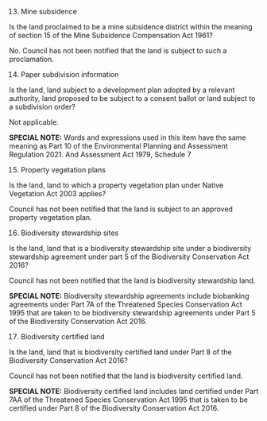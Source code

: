 13. Mine subsidence

Is the land proclaimed to be a mine subsidence district within the meaning of section 15 of the Mine Subsidence Compensation Act 1961?

No. Council has not been notified that the land is subject to such a proclamation.

14. Paper subdivision information

Is the land, land subject to a development plan adopted by a relevant authority, land proposed to be subject to a consent ballot or land subject to a subdivision order?

Not applicable.

**SPECIAL NOTE:** Words and expressions used in this item have the same meaning as Part 10 of the Environmental Planning and Assessment Regulation 2021. And Assessment Act 1979, Schedule 7

15. Property vegetation plans

Is the land, land to which a property vegetation plan under Native Vegetation Act 2003 applies?

Council has not been notified that the land is subject to an approved property vegetation plan.

16. Biodiversity stewardship sites

Is the land, land that is a biodiversity stewardship site under a biodiversity stewardship agreement under part 5 of the Biodiversity Conservation Act 2016?

Council has not been notified that the land is biodiversity stewardship land.

**SPECIAL NOTE:** Biodiversity stewardship agreements include biobanking agreements under Part 7A of the Threatened Species Conservation Act 1995 that are taken to be biodiversity stewardship agreements under Part 5 of the Biodiversity Conservation Act 2016.

17. Biodiversity certified land

Is the land, land that is biodiversity certified land under Part 8 of the Biodiversity Conservation Act 2016?

Council has not been notified that the land is biodiversity certified land.

**SPECIAL NOTE:** Biodiversity certified land includes land certified under Part 7AA of the Threatened Species Conservation Act 1995 that is taken to be certified under Part 8 of the Biodiversity Conservation Act 2016.